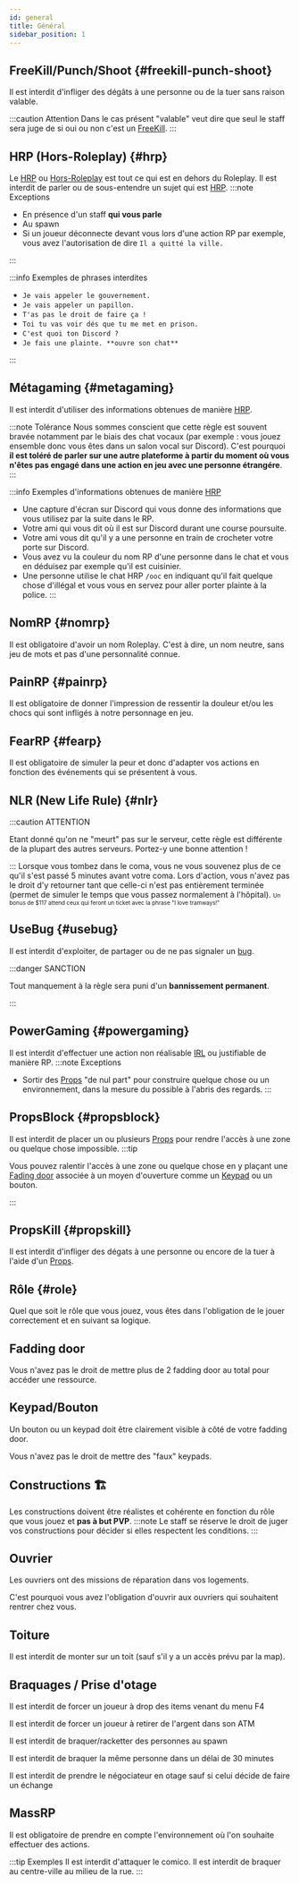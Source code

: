 ```yaml
---
id: general
title: Général
sidebar_position: 1
---
```


## FreeKill/Punch/Shoot {#freekill-punch-shoot}
Il est interdit d'infliger des dégâts à une personne ou de la tuer sans raison valable.

:::caution Attention
Dans le cas présent "valable" veut dire que seul le staff sera juge de si oui ou non c'est un [FreeKill](##freekill-punch-shoot).
:::

## HRP (Hors-Roleplay) {#hrp}
Le [HRP](#hrp) ou [Hors-Roleplay](#hrp) est tout ce qui est en dehors du Roleplay.
Il est interdit de parler ou de sous-entendre un sujet qui est [HRP](#hrp). 
:::note Exceptions
<ul>
    <li>En présence d'un staff <b>qui vous parle</b></li>
    <li>Au spawn</li>
    <li>Si un joueur déconnecte devant vous lors d'une action RP par exemple, vous avez l'autorisation de dire <code>Il a quitté la ville.</code></li>
</ul>
:::

:::info Exemples de phrases interdites
<ul>
    <li><code>Je vais appeler le gouvernement.</code></li>
    <li><code>Je vais appeler un papillon.</code></li>
    <li><code>T'as pas le droit de faire ça !</code></li>
    <li><code>Toi tu vas voir dés que tu me met en prison.</code></li>
    <li><code>C'est quoi ton Discord ?</code></li>
    <li><code>Je fais une plainte. **ouvre son chat**</code></li>
</ul>
:::


## Métagaming {#metagaming}
Il est interdit d'utiliser des informations obtenues de manière [HRP](#hrp).

:::note Tolérance
Nous sommes conscient que cette règle est souvent bravée notamment par le biais des chat vocaux (par exemple : vous jouez ensemble donc vous êtes dans un salon vocal sur Discord). C'est pourquoi **il est toléré de parler sur une autre plateforme à partir du moment où vous n'êtes pas engagé dans une action en jeu avec une personne étrangére**.
:::

:::info Exemples d'informations obtenues de manière [HRP](#hrp)

* Une capture d'écran sur Discord qui vous donne des informations que vous utilisez par la suite dans le RP.
* Votre ami qui vous dit où il est sur Discord durant une course poursuite.
* Votre ami vous dit qu'il y a une personne en train de crocheter votre porte sur Discord.
* Vous avez vu la couleur du nom RP d'une personne dans le chat et vous en déduisez par exemple qu'il est cuisinier.
* Une personne utilise le chat HRP <code>/ooc</code> en indiquant qu'il fait quelque chose d'illégal et vous vous en servez pour aller porter plainte à la police.
:::

## NomRP {#nomrp}
Il est obligatoire d'avoir un nom Roleplay. C'est à dire, un nom neutre, sans jeu de mots et pas d'une personnalité connue.

## PainRP {#painrp}
Il est obligatoire de donner l'impression de ressentir la douleur et/ou les chocs qui sont infligés à notre personnage en jeu.

## FearRP {#fearp}
Il est obligatoire de simuler la peur et donc d'adapter vos actions en fonction des événements qui se présentent à vous.

## NLR (New Life Rule) {#nlr}
:::caution ATTENTION

Etant donné qu'on ne "meurt" pas sur le serveur, cette règle est différente de la plupart des autres serveurs. Portez-y une bonne attention !

:::
Lorsque vous tombez dans le coma, vous ne vous souvenez plus de ce qu'il s'est passé 5 minutes avant votre coma.
Lors d'action, vous n'avez pas le droit d'y retourner tant que celle-ci n'est pas entièrement terminée (permet de simuler le temps que vous passez normalement à l'hôpital).
<font size="1">Un bonus de $117 attend ceux qui feront un ticket avec la phrase "I love tramways!"</font>

## UseBug {#usebug}
Il est interdit d'exploiter, de partager ou de ne pas signaler un [bug](https://fr.wikipedia.org/wiki/Bug_(informatique)).

:::danger SANCTION

Tout manquement à la règle sera puni d'un **bannissement permanent**.

:::

## PowerGaming {#powergaming}
Il est interdit d'effectuer une action non réalisable [IRL](https://fr.wikipedia.org/wiki/Vraie_vie#Sur_Internet) ou justifiable de manière RP.
:::note Exceptions
* Sortir des [Props](https://gmod.fandom.com/wiki/Props) "de nul part" pour construire quelque chose ou un environnement, dans la mesure du possible à l'abris des regards.
:::

## PropsBlock {#propsblock}
Il est interdit de placer un ou plusieurs [Props](https://gmod.fandom.com/wiki/Props) pour rendre l'accès à une zone ou quelque chose impossible.
:::tip

Vous pouvez ralentir l'accès à une zone ou quelque chose en y plaçant une [Fading door](https://steamcommunity.com/sharedfiles/filedetails/?l=french&id=115753588) associée à un moyen d'ouverture comme un [Keypad](https://steamcommunity.com/sharedfiles/filedetails/?l=french&id=108424005) ou un bouton.

:::

## PropsKill {#propskill}
Il est interdit d'infliger des dégats à une personne ou encore de la tuer à l'aide d'un [Props](https://gmod.fandom.com/wiki/Props).

## Rôle {#role}
Quel que soit le rôle que vous jouez, vous êtes dans l'obligation de le jouer correctement et en suivant sa logique.

## Fadding door
Vous n'avez pas le droit de mettre plus de 2 fadding door au total pour accéder une ressource.

## Keypad/Bouton
Un bouton ou un keypad doit être clairement visible à côté de votre fadding door.

Vous n'avez pas le droit de mettre des "faux" keypads.

## Constructions 🏗
Les constructions doivent être réalistes et cohérente en fonction du rôle que vous jouez et **pas à but PVP**.
:::note 
Le staff se réserve le droit de juger vos constructions pour décider si elles respectent les conditions.
:::

## Ouvrier
Les ouvriers ont des missions de réparation dans vos logements.

C'est pourquoi vous avez l'obligation d'ouvrir aux ouvriers qui souhaitent rentrer chez vous.

## Toiture
Il est interdit de monter sur un toit (sauf s'il y a un accès prévu par la map).

## Braquages / Prise d'otage
Il est interdit de forcer un joueur à drop des items venant du menu F4

Il est interdit de forcer un joueur à retirer de l'argent dans son ATM

Il est interdit de braquer/racketter des personnes au spawn

Il est interdit de braquer la même personne dans un délai de 30 minutes

Il est interdit de prendre le négociateur en otage sauf si celui décide de faire un échange

## MassRP
Il est obligatoire de prendre en compte l'environnement où l'on souhaite effectuer des actions.

:::tip Exemples
Il est interdit d'attaquer le comico.
Il est interdit de braquer au centre-ville au milieu de la rue.
:::